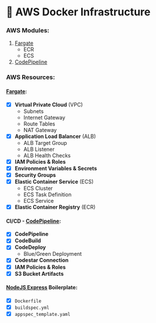 # 🚜 AWS Docker Infrastructure

### AWS Modules:
1. [Fargate](./fargate/README.md)
    - ECR
    - ECS
3. [CodePipeline](./codepipeline/README.md)

### AWS Resources:
#### **[Fargate](./fargate/README.md)**:
- [x] **Virtual Private Cloud** (VPC)
    - Subnets
    - Internet Gateway
    - Route Tables
    - NAT Gateway
- [x] **Application Load Balancer** (ALB)
    - ALB Target Group
    - ALB Listener
    - ALB Health Checks
- [x] **IAM Policies & Roles**
- [x] **Environment Variables & Secrets**
- [x] **Security Groups**
- [x] **Elastic Container Service** (ECS)
    - ECS Cluster
    - ECS Task Definition
    - ECS Service
- [x] **Elastic Container Registry** (ECR)

#### **CI/CD - [CodePipeline](./codepipeline/README.md)**:
- [x] **CodePipeline**
- [x] **CodeBuild**
- [x] **CodeDeploy**
    - Blue/Green Deployment
- [x] **Codestar Connection**
- [X] **IAM Policies & Roles**
- [X] **S3 Bucket Artifacts**

#### **[NodeJS Express](./fargate/docker/nodejs-express/README.md) Boilerplate**:
- [x] `Dockerfile`
- [x] `buildspec.yml`
- [x] `appspec_template.yaml`
